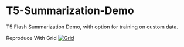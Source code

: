 # T5-Summarization-Demo
T5 Flash Summarization Demo, with option for training on custom data.

Reproduce With Grid
[![Grid](https://img.shields.io/badge/rid_AI-run-78FF96.svg?labelColor=black&logo=data:image/svg%2bxml;base64,PHN2ZyB3aWR0aD0iNDgiIGhlaWdodD0iNDgiIGZpbGw9Im5vbmUiIHhtbG5zPSJodHRwOi8vd3d3LnczLm9yZy8yMDAwL3N2ZyI+PHBhdGggZD0iTTEgMTR2MjBhMTQgMTQgMCAwMDE0IDE0aDlWMzYuOEgxMi42VjExaDIyLjV2N2gxMS4yVjE0QTE0IDE0IDAgMDAzMi40IDBIMTVBMTQgMTQgMCAwMDEgMTR6IiBmaWxsPSIjZmZmIi8+PHBhdGggZD0iTTM1LjIgNDhoMTEuMlYyNS41SDIzLjl2MTEuM2gxMS4zVjQ4eiIgZmlsbD0iI2ZmZiIvPjwvc3ZnPg==)](https://platform.grid.ai/#/runs?script=https://github.com/aribornstein/T5-Summarization-Demo/blob/05d348b4/train.py&cloud=grid&use_spot&instance=g4dn.xlarge&accelerators=1&disk_size=200&framework=lightning&script_args=--grid_name%20silent-iguana-136%20%5C%0A--grid_strategy%20grid_search%20%5C%0A--grid_disk_size%20200%20%5C%0A--grid_max_nodes%2010%20%5C%0A--grid_instance_type%20g4dn.xlarge%20%5C%0A--use_spot%20true%20%5C%0A--grid_framework%20lightning%20%5C%0A--grid_credential%20cc-vnpnm%20%5C%0A--grid_gpus%201%20%5C%0Atrain.py%20--gpus%201%20--max_epochs%203)
